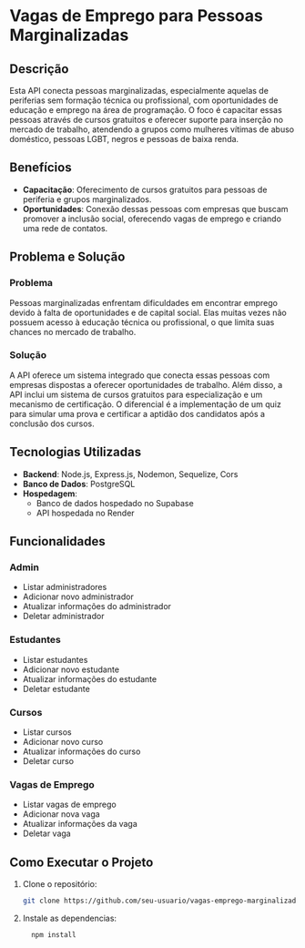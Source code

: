 # Vagas de Emprego para Pessoas Marginalizadas

## Descrição

Esta API conecta pessoas marginalizadas, especialmente aquelas de periferias sem formação técnica ou profissional, com oportunidades de educação e emprego na área de programação. O foco é capacitar essas pessoas através de cursos gratuitos e oferecer suporte para inserção no mercado de trabalho, atendendo a grupos como mulheres vítimas de abuso doméstico, pessoas LGBT, negros e pessoas de baixa renda.

## Benefícios

- **Capacitação**: Oferecimento de cursos gratuitos para pessoas de periferia e grupos marginalizados.
- **Oportunidades**: Conexão dessas pessoas com empresas que buscam promover a inclusão social, oferecendo vagas de emprego e criando uma rede de contatos.

## Problema e Solução

### Problema

Pessoas marginalizadas enfrentam dificuldades em encontrar emprego devido à falta de oportunidades e de capital social. Elas muitas vezes não possuem acesso à educação técnica ou profissional, o que limita suas chances no mercado de trabalho.

### Solução

A API oferece um sistema integrado que conecta essas pessoas com empresas dispostas a oferecer oportunidades de trabalho. Além disso, a API inclui um sistema de cursos gratuitos para especialização e um mecanismo de certificação. O diferencial é a implementação de um quiz para simular uma prova e certificar a aptidão dos candidatos após a conclusão dos cursos.

## Tecnologias Utilizadas

- **Backend**: Node.js, Express.js, Nodemon, Sequelize, Cors
- **Banco de Dados**: PostgreSQL
- **Hospedagem**: 
  - Banco de dados hospedado no Supabase
  - API hospedada no Render

## Funcionalidades

### Admin

- Listar administradores
- Adicionar novo administrador
- Atualizar informações do administrador
- Deletar administrador

### Estudantes

- Listar estudantes
- Adicionar novo estudante
- Atualizar informações do estudante
- Deletar estudante

### Cursos

- Listar cursos
- Adicionar novo curso
- Atualizar informações do curso
- Deletar curso

### Vagas de Emprego

- Listar vagas de emprego
- Adicionar nova vaga
- Atualizar informações da vaga
- Deletar vaga

## Como Executar o Projeto

1. Clone o repositório:
   ```bash
   git clone https://github.com/seu-usuario/vagas-emprego-marginalizadas.git

2. Instale as dependencias:
   ```bash
     npm install

